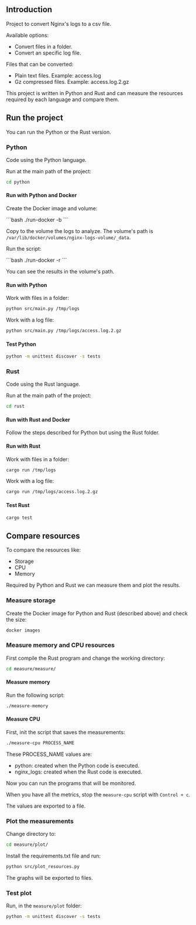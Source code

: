 ## Introduction

Project to convert Nginx's logs to a csv file.

Available options:

- Convert files in a folder.
- Convert an specific log file.

Files that can be converted:

- Plain text files. Example: access.log
- Gz compressed files. Example: access.log.2.gz

This project is written in Python and Rust and can measure the resources required by each language and compare them.

## Run the project

You can run the Python or the Rust version.

### Python

Code using the Python language.

Run at the main path of the project:

```bash
cd python
```

#### Run with Python and Docker

Create the Docker image and volume:

´´´bash
./run-docker -b
´´´

Copy to the volume the logs to analyze. The volume's path is `/var/lib/docker/volumes/nginx-logs-volume/_data`.

Run the script:

´´´bash
./run-docker -r
´´´

You can see the results in the volume's path.

#### Run with Python

Work with files in a folder:

```bash
python src/main.py /tmp/logs
```

Work with a log file:

```bash
python src/main.py /tmp/logs/access.log.2.gz
```

#### Test Python

```bash
python -m unittest discover -s tests
```

### Rust

Code using the Rust language.

Run at the main path of the project:

```bash
cd rust
```

#### Run with Rust and Docker

Follow the steps described for Python but using the Rust folder.

#### Run with Rust

Work with files in a folder:

```bash
cargo run /tmp/logs
```

Work with a log file:

```bash
cargo run /tmp/logs/access.log.2.gz
```

#### Test Rust

```bash
cargo test
```

## Compare resources

To compare the resources like:

- Storage
- CPU
- Memory

Required by Python and Rust we can measure them and plot the results.

### Measure storage

Create the Docker image for Python and Rust (described above) and check the size:

```bash
docker images
```

### Measure memory and CPU resources

First compile the Rust program and change the working directory:

```bash
cd measure/measure/
```

#### Measure memory

Run the following script:

```bash
./measure-memory
```

#### Measure CPU

First, init the script that saves the measurements:

```bash
./measure-cpu PROCESS_NAME
```

These PROCESS_NAME values are:

- python: created when the Python code is executed.
- nginx_logs: created when the Rust code is executed.

Now you can run the programs that will be monitored.

When you have all the metrics, stop the `measure-cpu` script with `Control + c`.

The values are exported to a file.

### Plot the measurements

Change directory to:

```bash
cd measure/plot/
```

Install the requirements.txt file and run:

```bash
python src/plot_resources.py
```

The graphs will be exported to files.

### Test plot

Run, in the `measure/plot` folder:

```bash
python -m unittest discover -s tests
```

